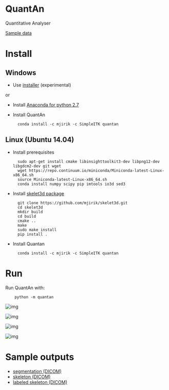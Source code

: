 # QuantAn
Quantitative Analyser

[Sample data](http://147.228.240.61/queetech/sample-data/biodur_sample.zip)

# Install

## Windows 
 
* Use [installer](http://147.228.240.61/queetech/install/setup_quantan.exe)
  (experimental)

or

* Install [Anaconda for python 2.7](https://www.continuum.io/downloads) 
* Install QuantAn

        conda install -c mjirik -c SimpleITK quantan



## Linux (Ubuntu 14.04)

* Install prerequisites

        sudo apt-get install cmake libinsighttoolkit3-dev libpng12-dev libgdcm2-dev git wget
        wget https://repo.continuum.io/miniconda/Miniconda-latest-Linux-x86_64.sh
        source Miniconda-latest-Linux-x86_64.sh
        conda install numpy scipy pip imtools io3d sed3
        
* Install [skelet3d package](https://github.com/mjirik/skelet3d)

        git clone https://github.com/mjirik/skelet3d.git
        cd skelet3d
        mkdir build
        cd build 
        cmake ..
        make 
        sudo make install
        pip install .

* Install Quantan

        conda install -c mjirik -c SimpleITK quantan

    
        

# Run 

Run QuantAn with:

        python -m quantan

![img](http://147.228.240.61/queetech/www/quantan01.png)

![img](http://147.228.240.61/queetech/www/quantan03.png)

![img](http://147.228.240.61/queetech/www/quantan08.png)

![img](http://147.228.240.61/queetech/www/quantan10.png)


# Sample outputs

* [segmentation (DICOM)](http://147.228.240.61/queetech/www/segmentation.dcm)
* [skeleton (DICOM)](http://147.228.240.61/queetech/www/skeleton.dcm)
* [labeled skeleton (DICOM)](http://147.228.240.61/queetech/www/labeled_skeleton.dcm)
